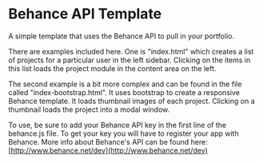 Behance API Template
====================

A simple template that uses the Behance API to pull in your portfolio.

There are examples included here. One is "index.html" which creates a list of projects for a particular user in the left sidebar. Clicking on the items in this list loads the project module in the content area on the left.

The second example is a bit more complex and can be found in the file called "index-bootstrap.html". It uses bootstrap to create a responsive Behance template. It loads thumbnail images of each project. Clicking on a thumbnail loads the project into a modal window. 

To use, be sure to add your Behance API key in the first line of the behance.js file. To get your key you will have to register your app with Behance. More info about Behance's API can be found here: [http://www.behance.net/dev](http://www.behance.net/dev)